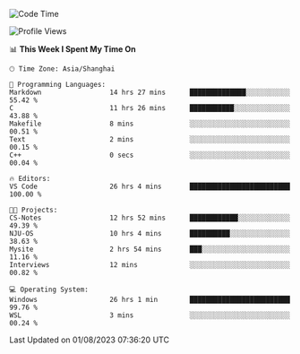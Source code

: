 <!--START_SECTION:waka-->
![Code Time](http://img.shields.io/badge/Code%20Time-1%2C097%20hrs%209%20mins-blue)

![Profile Views](http://img.shields.io/badge/Profile%20Views-1-blue)

📊 **This Week I Spent My Time On** 

```text
🕑︎ Time Zone: Asia/Shanghai

💬 Programming Languages: 
Markdown                 14 hrs 27 mins      ██████████████░░░░░░░░░░░   55.42 % 
C                        11 hrs 26 mins      ███████████░░░░░░░░░░░░░░   43.88 % 
Makefile                 8 mins              ░░░░░░░░░░░░░░░░░░░░░░░░░   00.51 % 
Text                     2 mins              ░░░░░░░░░░░░░░░░░░░░░░░░░   00.15 % 
C++                      0 secs              ░░░░░░░░░░░░░░░░░░░░░░░░░   00.04 % 

🔥 Editors: 
VS Code                  26 hrs 4 mins       █████████████████████████   100.00 % 

🐱‍💻 Projects: 
CS-Notes                 12 hrs 52 mins      ████████████░░░░░░░░░░░░░   49.39 % 
NJU-OS                   10 hrs 4 mins       ██████████░░░░░░░░░░░░░░░   38.63 % 
Mysite                   2 hrs 54 mins       ███░░░░░░░░░░░░░░░░░░░░░░   11.16 % 
Interviews               12 mins             ░░░░░░░░░░░░░░░░░░░░░░░░░   00.82 % 

💻 Operating System: 
Windows                  26 hrs 1 min        █████████████████████████   99.76 % 
WSL                      3 mins              ░░░░░░░░░░░░░░░░░░░░░░░░░   00.24 % 
```


 Last Updated on 01/08/2023 07:36:20 UTC
<!--END_SECTION:waka-->